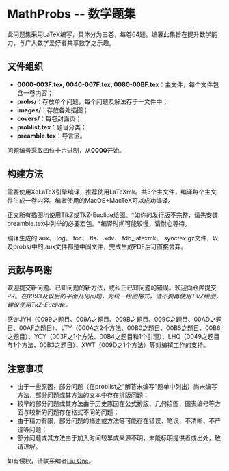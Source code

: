 
# MathProbs -- 数学题集

此问题集采用LaTeX编写，具体分为三卷，每卷64题。编篡此集旨在提升数学能力，与广大数学爱好者共享数学之乐趣。

## 文件组织

- **0000-003F.tex, 0040-007F.tex, 0080-00BF.tex**：主文件，每个文件包含一卷内容；
- **probs/**：存放单个问题，每个问题及解法存于一文件中；
- **images/**：存放各处插图；
- **covers/**：每卷封面页；
- **problist.tex**：题目分类；
- **preamble.tex**：导言区。

问题编号采取四位十六进制，从**0000**开始。

## 构建方法

需要使用XeLaTeX引擎编译，推荐使用LaTeXmk。共3个主文件，编译每个主文件生成一卷内容。编者使用的MacOS+MacTeX可以成功编译。

正文所有插图均使用TikZ或TkZ-Euclide绘图。*如你的发行版不完整，请先安装preamble.tex中列举的必要宏包。*编译时间可能较慢，请耐心等待。

编译生成的.aux、.log、.toc、.fls、.xdv、.fdb_latexmk、.synctex.gz文件，以及probs/中的.aux文件都是中间文件，完成生成PDF后可直接舍弃。

## 贡献与鸣谢

欢迎提交新问题、已知问题的新方法，或纠正已知问题的错误。欢迎向仓库提交PR。*在0093及以后的平面几何问题，为统一绘图格式，请不要再使用TikZ绘图，建议使用TkZ-Euclide。*

感谢JYH（0099之题目、009A之题目、009B之题目、009C之题目、00AD之题目、00AF之题目）、LTY（000A之2个方法、00B0之题目、00B5之题目、00B6之题目）、YCY（003F之1个方法、00B4之题目和1个引理）、LHQ（0049之题目与1个方法、00B3之题目）、XWT（009D之1个方法）等对编撰工作的支持。

## 注意事项

- 由于一些原因，部分问题（在problist之“解答未编写”题单中列出）尚未编写方法，部分问题或其方法的文本中存在排版问题；
- 较早的部分问题或其方法由于历史原因在公式排版、几何绘图、图表编号等方面与较新的问题存在格式不同的问题；
- 由于精力有限，部分问题的描述或方法等可能存在错误、笔误、不清晰、不严谨等问题；
- 部分问题或其方法由于加入时间较早或来源不明，未能标明提供者或出处，敬请谅解。

如有侵权，请联系编者[Liu One](https://gitee.com/Louis-Liu-one)。
